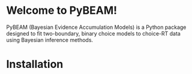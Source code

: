 # Welcome to PyBEAM!
PyBEAM (Bayesian Evidence Accumulation Models) is a Python package designed to fit two-boundary, binary choice models to choice-RT data using Bayesian inference methods.

# Installation
